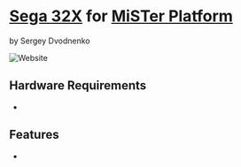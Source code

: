 # [Sega 32X](https://en.wikipedia.org/wiki/32X) for [MiSTer Platform](https://github.com/MiSTer-devel/Main_MiSTer/wiki)
by Sergey Dvodnenko

![Website](https://img.shields.io/website?label=patreon&logo=patreon&style=social&url=https%3A%2F%2Fwww.patreon.com%2Fsrg320%2F)
 
## Hardware Requirements
-

## Features
-
